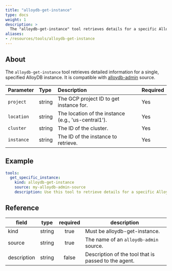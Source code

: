 ```yaml
---
title: "alloydb-get-instance"
type: docs
weight: 1
description: >
  The "alloydb-get-instance" tool retrieves details for a specific AlloyDB instance.
aliases:
- /resources/tools/alloydb-get-instance
---
```


## About

The `alloydb-get-instance` tool retrieves detailed information for a single, specified AlloyDB instance. It is compatible with [alloydb-admin](../../sources/alloydb-admin.md) source.
	
| Parameter  | Type   | Description                                                                              | Required |
| :--------- | :----- | :--------------------------------------------------------------------------------------- | :------- |
| `project`  | string | The GCP project ID to get instance for.                                                  | Yes      |
| `location` | string | The location of the instance (e.g., 'us-central1').                                      | Yes      |
| `cluster`  | string | The ID of the cluster.                                                                   | Yes      |
| `instance` | string | The ID of the instance to retrieve.                                                      | Yes      |

## Example

```yaml
tools:
  get_specific_instance:
    kind: alloydb-get-instance
    source: my-alloydb-admin-source
    description: Use this tool to retrieve details for a specific AlloyDB instance.
```
## Reference
| **field**   |                  **type**                  | **required** | **description**                                                                                  |
|-------------|:------------------------------------------:|:------------:|--------------------------------------------------------------------------------------------------|
| kind        |                   string                   |     true     | Must be alloydb-get-instance.                                                                  |
| source      |                   string                   |     true     | The name of an `alloydb-admin` source.                                                                       |
| description |                   string                   |     false    | Description of the tool that is passed to the agent.                                             |
